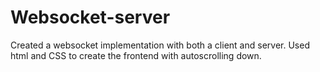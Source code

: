 # Websocket-server
Created a websocket implementation with both a client and server. Used html and CSS to create the frontend with autoscrolling down.
